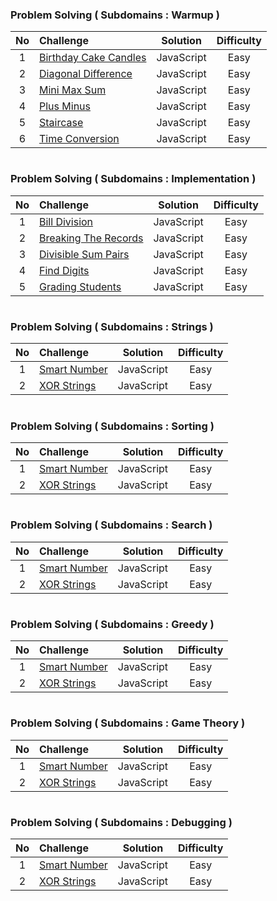 ### Problem Solving ( Subdomains : Warmup )

| No  | Challenge                                                                                                                                |  Solution  | Difficulty |
| :-: | :--------------------------------------------------------------------------------------------------------------------------------------- | :--------: | :--------: |
|  1  | [Birthday Cake Candles](https://github.com/aldoignatachandra/HACKERRANK/blob/master/javascript/1-easy/birthday-cake-candles/solution.js) | JavaScript |    Easy    |
|  2  | [Diagonal Difference](https://github.com/aldoignatachandra/HACKERRANK/blob/master/javascript/1-easy/diagonal-difference/solution.js)     | JavaScript |    Easy    |
|  3  | [Mini Max Sum](https://github.com/aldoignatachandra/HACKERRANK/blob/master/javascript/1-easy/mini-max-sum/solution.js)                   | JavaScript |    Easy    |
|  4  | [Plus Minus](https://github.com/aldoignatachandra/HACKERRANK/blob/master/javascript/1-easy/plus-minus/solution.js)                       | JavaScript |    Easy    |
|  5  | [Staircase](https://github.com/aldoignatachandra/HACKERRANK/blob/master/javascript/1-easy/staircase/solution.js)                         | JavaScript |    Easy    |
|  6  | [Time Conversion](https://github.com/aldoignatachandra/HACKERRANK/blob/master/javascript/1-easy/time-conversion/solution.js)             | JavaScript |    Easy    |

#

### Problem Solving ( Subdomains : Implementation )

| No  | Challenge                                                                                                                              |  Solution  | Difficulty |
| :-: | :------------------------------------------------------------------------------------------------------------------------------------- | :--------: | :--------: |
|  1  | [Bill Division](https://github.com/aldoignatachandra/HACKERRANK/blob/master/javascript/1-easy/bill-division/solution.js)               | JavaScript |    Easy    |
|  2  | [Breaking The Records](https://github.com/aldoignatachandra/HACKERRANK/blob/master/javascript/1-easy/breaking-the-records/solution.js) | JavaScript |    Easy    |
|  3  | [Divisible Sum Pairs](https://github.com/aldoignatachandra/HACKERRANK/blob/master/javascript/1-easy/divisible-sum-pairs/solution.js)   | JavaScript |    Easy    |
|  4  | [Find Digits](https://github.com/aldoignatachandra/HACKERRANK/blob/master/javascript/1-easy/find-digits/solution.js)                   | JavaScript |    Easy    |
|  5  | [Grading Students](https://github.com/aldoignatachandra/HACKERRANK/blob/master/javascript/1-easy/grading-students/solution.js)         | JavaScript |    Easy    |

#

### Problem Solving ( Subdomains : Strings )

| No  | Challenge                                                                                                              |  Solution  | Difficulty |
| :-: | :--------------------------------------------------------------------------------------------------------------------- | :--------: | :--------: |
|  1  | [Smart Number](https://github.com/aldoignatachandra/HACKERRANK/blob/master/javascript/1-easy/smart-number/solution.js) | JavaScript |    Easy    |
|  2  | [XOR Strings](https://github.com/aldoignatachandra/HACKERRANK/blob/master/javascript/1-easy/xor-strings/solution.js)   | JavaScript |    Easy    |

#

### Problem Solving ( Subdomains : Sorting )

| No  | Challenge                                                                                                              |  Solution  | Difficulty |
| :-: | :--------------------------------------------------------------------------------------------------------------------- | :--------: | :--------: |
|  1  | [Smart Number](https://github.com/aldoignatachandra/HACKERRANK/blob/master/javascript/1-easy/smart-number/solution.js) | JavaScript |    Easy    |
|  2  | [XOR Strings](https://github.com/aldoignatachandra/HACKERRANK/blob/master/javascript/1-easy/xor-strings/solution.js)   | JavaScript |    Easy    |

#

### Problem Solving ( Subdomains : Search )

| No  | Challenge                                                                                                              |  Solution  | Difficulty |
| :-: | :--------------------------------------------------------------------------------------------------------------------- | :--------: | :--------: |
|  1  | [Smart Number](https://github.com/aldoignatachandra/HACKERRANK/blob/master/javascript/1-easy/smart-number/solution.js) | JavaScript |    Easy    |
|  2  | [XOR Strings](https://github.com/aldoignatachandra/HACKERRANK/blob/master/javascript/1-easy/xor-strings/solution.js)   | JavaScript |    Easy    |

#

### Problem Solving ( Subdomains : Greedy )

| No  | Challenge                                                                                                              |  Solution  | Difficulty |
| :-: | :--------------------------------------------------------------------------------------------------------------------- | :--------: | :--------: |
|  1  | [Smart Number](https://github.com/aldoignatachandra/HACKERRANK/blob/master/javascript/1-easy/smart-number/solution.js) | JavaScript |    Easy    |
|  2  | [XOR Strings](https://github.com/aldoignatachandra/HACKERRANK/blob/master/javascript/1-easy/xor-strings/solution.js)   | JavaScript |    Easy    |

#

### Problem Solving ( Subdomains : Game Theory )

| No  | Challenge                                                                                                              |  Solution  | Difficulty |
| :-: | :--------------------------------------------------------------------------------------------------------------------- | :--------: | :--------: |
|  1  | [Smart Number](https://github.com/aldoignatachandra/HACKERRANK/blob/master/javascript/1-easy/smart-number/solution.js) | JavaScript |    Easy    |
|  2  | [XOR Strings](https://github.com/aldoignatachandra/HACKERRANK/blob/master/javascript/1-easy/xor-strings/solution.js)   | JavaScript |    Easy    |

#

### Problem Solving ( Subdomains : Debugging )

| No  | Challenge                                                                                                              |  Solution  | Difficulty |
| :-: | :--------------------------------------------------------------------------------------------------------------------- | :--------: | :--------: |
|  1  | [Smart Number](https://github.com/aldoignatachandra/HACKERRANK/blob/master/javascript/1-easy/smart-number/solution.js) | JavaScript |    Easy    |
|  2  | [XOR Strings](https://github.com/aldoignatachandra/HACKERRANK/blob/master/javascript/1-easy/xor-strings/solution.js)   | JavaScript |    Easy    |
